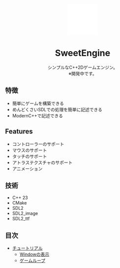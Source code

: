 <div align="center">

<!-- TODO アイコン作る -->
<img src="./asset/icon.svg" width="100px">

# SweetEngine
シンプルなC++2Dゲームエンジン。  
※開発中です。

</div>

## 特徴
* 簡単にゲームを構築できる
* めんどくさいSDLでの処理を簡単に記述できる
* ModernC++で記述できる

## Features
* コントローラーのサポート
* マウスのサポート
* タッチのサポート
* アトラステクスチャのサポート
* アニメーション

## 技術
* C++ 23
* CMake
* SDL2
* SDL2_image
* SDL2_ttf

## 目次
- [チュートリアル](./doc/tutorial "チュートリアル")
    - [Windowの表示](./doc/tutorial/open_window.md "Windowの表示")
    - [ゲームループ](./doc/tutorial/game_loop.md "ゲームループ")
